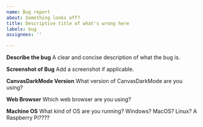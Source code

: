 ```yaml
---
name: Bug report
about: Something looks off?
title: Descriptive title of what's wrong here
labels: bug
assignees: ''

---
```


**Describe the bug**
A clear and concise description of what the bug is.

**Screenshot of Bug**
Add a screenshot if applicable.

**CanvasDarkMode Version**
What version of CanvasDarkMode are you using?

**Web Browser**
Which web browser are you using?

**Machine OS**
What kind of OS are you running? Windows? MacOS? Linux? A Raspberry Pi????
